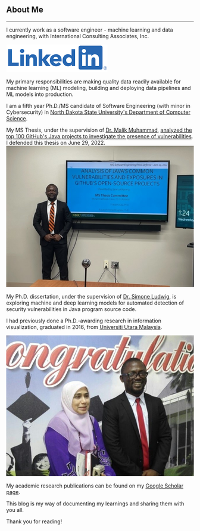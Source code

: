 ## About Me                                                                          

---
I currently work as a software engineer - machine learning and data engineering, with International Consulting Associates, Inc. 

[![](images/linkedin.png "Let's connect")](https://www.linkedin.com/in/semiu-akanmu-a3983543/)

My primary responsibilities are making quality data readily available for machine learning (ML) modeling, building and deploying data pipelines and ML models into production.

I am a fifth year Ph.D./MS candidate of Software Engineering (with minor in Cybersecurity) in [North Dakota State University's Department of Computer Science](https://www.ndsu.edu/cs/). 

My MS Thesis, under the supervision of [Dr. Malik Muhammad](http://cs.ndsu.nodak.edu/~mmalik/#), [analyzed the top 100 GitHub's Java projects to investigate the presence of vulnerabilities](https://github.com/Semiu/java-codesecurity). I defended this thesis on June 29, 2022.
![](images/mscdefense.jpg "After my MSC thesis presentation")

My Ph.D. dissertation, under the supervision of [Dr. Simone Ludwig](http://www.cs.ndsu.nodak.edu/~siludwig/contact.html), is exploring machine and deep learning models for automated detection of security vulnerabilities in Java program source code. 

I had previously done a Ph.D.-awarding research in information visualization, graduated in 2016, from [Universiti Utara Malaysia](http://www.uum.edu.my/). 

![](images/uumphd.jpg "With my first PhD advisor after my viva voce")

My academic research publications can be found on my [Google Scholar page](https://scholar.google.com/citations?user=ROaTHt0AAAAJ&hl=en).

This blog is my way of documenting my learnings and sharing them with you all.

Thank you for reading!
